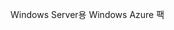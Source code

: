 <Token xmlns:xlink="http://www.w3.org/1999/xlink">Windows Server용 Windows Azure 팩</Token>

<!--HONumber=Mar16_HO1-->


